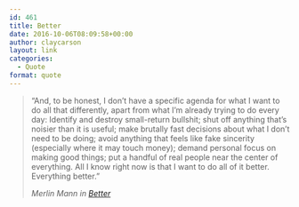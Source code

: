 ```yaml
---
id: 461
title: Better
date: 2016-10-06T08:09:58+00:00
author: claycarson
layout: link
categories: 
  - Quote
format: quote
---
```

> &#8220;And, to be honest, I don&#8217;t have a specific agenda for what I want to do all that differently, apart from what I&#8217;m already trying to do every day: Identify and destroy small-return bullshit; shut off anything that&#8217;s noisier than it is useful; make brutally fast decisions about what I don&#8217;t need to be doing; avoid anything that feels like fake sincerity (especially where it may touch money); demand personal focus on making good things; put a handful of real people near the center of everything. All I know right now is that I want to do all of it better. Everything better.&#8221;
> 
> <cite>Merlin Mann in <a href="http://www.merlinmann.com/better/">Better</a></cite>